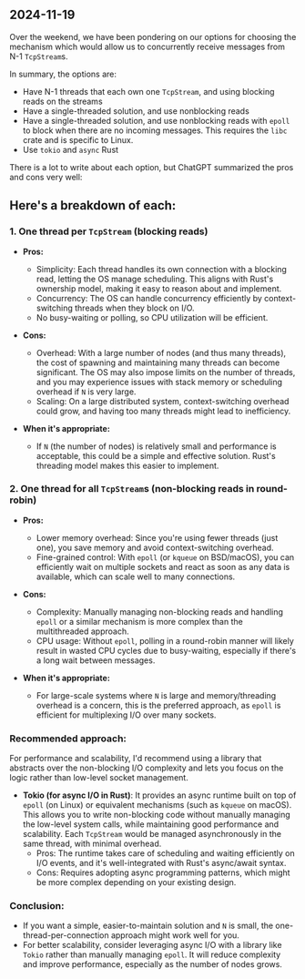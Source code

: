 ## 2024-11-19

Over the weekend, we have been pondering on our options for choosing the mechanism which would allow us to concurrently receive messages from N-1 `TcpStream`s.

In summary, the options are:
- Have N-1 threads that each own one `TcpStream`, and using blocking reads on the streams
- Have a single-threaded solution, and use nonblocking reads
- Have a single-threaded solution, and use nonblocking reads with `epoll` to block when there are no incoming messages. This requires the `libc` crate and is specific to Linux.
- Use `tokio` and `async` Rust

There is a lot to write about each option, but ChatGPT summarized the pros and cons very well:

## Here's a breakdown of each:

### 1. **One thread per `TcpStream` (blocking reads)**
   - **Pros:**
     - Simplicity: Each thread handles its own connection with a blocking read, letting the OS manage scheduling. This aligns with Rust's ownership model, making it easy to reason about and implement.
     - Concurrency: The OS can handle concurrency efficiently by context-switching threads when they block on I/O.
     - No busy-waiting or polling, so CPU utilization will be efficient.

   - **Cons:**
     - Overhead: With a large number of nodes (and thus many threads), the cost of spawning and maintaining many threads can become significant. The OS may also impose limits on the number of threads, and you may experience issues with stack memory or scheduling overhead if `N` is very large.
     - Scaling: On a large distributed system, context-switching overhead could grow, and having too many threads might lead to inefficiency.

   - **When it's appropriate:**
     - If `N` (the number of nodes) is relatively small and performance is acceptable, this could be a simple and effective solution. Rust's threading model makes this easier to implement.

### 2. **One thread for all `TcpStream`s (non-blocking reads in round-robin)**
   - **Pros:**
     - Lower memory overhead: Since you're using fewer threads (just one), you save memory and avoid context-switching overhead.
     - Fine-grained control: With `epoll` (or `kqueue` on BSD/macOS), you can efficiently wait on multiple sockets and react as soon as any data is available, which can scale well to many connections.

   - **Cons:**
     - Complexity: Manually managing non-blocking reads and handling `epoll` or a similar mechanism is more complex than the multithreaded approach.
     - CPU usage: Without `epoll`, polling in a round-robin manner will likely result in wasted CPU cycles due to busy-waiting, especially if there's a long wait between messages.

   - **When it's appropriate:**
     - For large-scale systems where `N` is large and memory/threading overhead is a concern, this is the preferred approach, as `epoll` is efficient for multiplexing I/O over many sockets.

### Recommended approach:
For performance and scalability, I'd recommend using a library that abstracts over the non-blocking I/O complexity and lets you focus on the logic rather than low-level socket management.

- **Tokio (for async I/O in Rust)**: It provides an async runtime built on top of `epoll` (on Linux) or equivalent mechanisms (such as `kqueue` on macOS). This allows you to write non-blocking code without manually managing the low-level system calls, while maintaining good performance and scalability. Each `TcpStream` would be managed asynchronously in the same thread, with minimal overhead.
  - Pros: The runtime takes care of scheduling and waiting efficiently on I/O events, and it's well-integrated with Rust's async/await syntax.
  - Cons: Requires adopting async programming patterns, which might be more complex depending on your existing design.

### Conclusion:
- If you want a simple, easier-to-maintain solution and `N` is small, the one-thread-per-connection approach might work well for you.
- For better scalability, consider leveraging async I/O with a library like `Tokio` rather than manually managing `epoll`. It will reduce complexity and improve performance, especially as the number of nodes grows.
